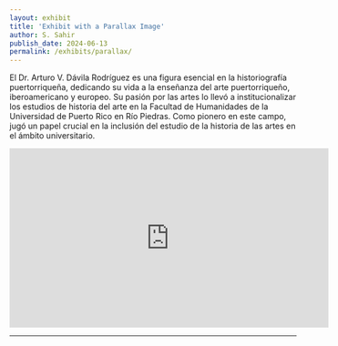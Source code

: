 ```yaml
---
layout: exhibit
title: 'Exhibit with a Parallax Image'
author: S. Sahir 
publish_date: 2024-06-13
permalink: /exhibits/parallax/
---
```


El Dr. Arturo V. Dávila Rodríguez es una figura esencial en la historiografía puertorriqueña, dedicando su vida a la enseñanza del arte puertorriqueño, iberoamericano y europeo. Su pasión por las artes lo llevó a institucionalizar los estudios de historia del arte en la Facultad de Humanidades de la Universidad de Puerto Rico en Río Piedras. Como pionero en este campo, jugó un papel crucial en la inclusión del estudio de la historia de las artes en el ámbito universitario.

<iframe width="560" height="315" src="https://www.youtube.com/embed/bg9l1R78ICk?si=KmEeg0TWHyr2J4MZ" title="YouTube video player" frameborder="0" allow="accelerometer; autoplay; clipboard-write; encrypted-media; gyroscope; picture-in-picture; web-share" referrerpolicy="strict-origin-when-cross-origin" allowfullscreen></iframe>

---

